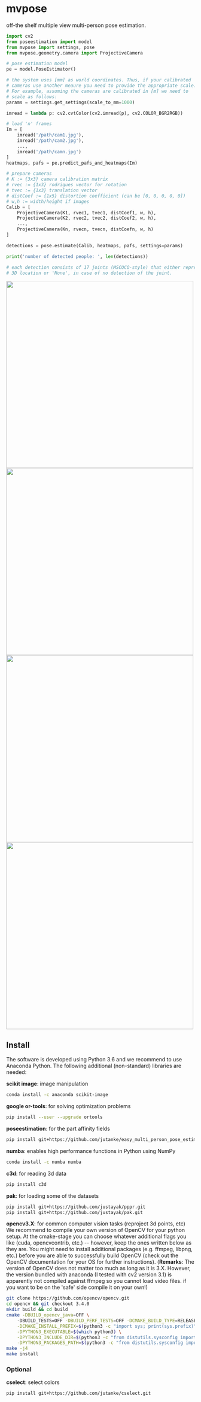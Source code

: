 # mvpose
off-the shelf multiple view multi-person pose estimation.

```python
import cv2
from poseestimation import model
from mvpose import settings, pose
from mvpose.geometry.camera import ProjectiveCamera

# pose estimation model
pe = model.PoseEstimator()

# the system uses [mm] as world coordinates. Thus, if your calibrated
# cameras use another meaure you need to provide the appropriate scale.
# For example, assuming the cameras are calibrated in [m] we need to
# scale as follows:
params = settings.get_settings(scale_to_mm=1000)

imread = lambda p: cv2.cvtColor(cv2.imread(p), cv2.COLOR_BGR2RGB))

# load 'n' frames 
Im = [
    imread('/path/cam1.jpg'),
    imread('/path/cam2.jpg'),
    ...,
    imread('/path/camn.jpg')
]
heatmaps, pafs = pe.predict_pafs_and_heatmaps(Im)

# prepare cameras
# K := {3x3} camera calibration matrix
# rvec := {1x3} rodrigues vector for rotation
# tvec := {1x3} translation vector
# distCoef := {1x5} distortion coefficient (can be [0, 0, 0, 0, 0])
# w,h := width/height if images
Calib = [
    ProjectiveCamera(K1, rvec1, tvec1, distCoef1, w, h),
    ProjectiveCamera(K2, rvec2, tvec2, distCoef2, w, h),
    ...,
    ProjectiveCamera(Kn, rvecn, tvecn, distCoefn, w, h)
]

detections = pose.estimate(Calib, heatmaps, pafs, settings=params)

print('number of detected people: ', len(detections))

# each detection consists of 17 joints (MSCOCO-style) that either represent a 
# 3D location or 'None', in case of no detection of the joint.

```


<img src="https://user-images.githubusercontent.com/831215/45680464-44690d00-bb3b-11e8-87a7-fc5cc2cb6997.png" 
width="500">
<img src="https://user-images.githubusercontent.com/831215/45680466-44690d00-bb3b-11e8-876c-74651b4e5f64.png" 
width="500">
<img src="https://user-images.githubusercontent.com/831215/45680468-4501a380-bb3b-11e8-9f90-e4cf85e8349b.png" 
width="500">
<img src="https://user-images.githubusercontent.com/831215/45680467-4501a380-bb3b-11e8-8ccc-7217780286c4.png"
width="500">


## Install
The software is developed using Python 3.6 and we recommend to use Anaconda Python.
The following additional (non-standard) libraries are needed:

**scikit image**: image manipulation
```bash
conda install -c anaconda scikit-image 
```

**google or-tools**: for solving optimization problems
```bash
pip install --user --upgrade ortools
```

**poseestimation**: for the part affinity fields
```bash
pip install git+https://github.com/jutanke/easy_multi_person_pose_estimation
```

**numba**: enables high performance functions in Python using NumPy
```bash
conda install -c numba numba
```

**c3d**: for reading 3d data
```bash
pip install c3d
```

**pak**: for loading some of the datasets
```bash
pip install git+https://github.com/justayak/pppr.git
pip install git+https://github.com/justayak/pak.git
```

**opencv3.X**: for common computer vision tasks (reproject 3d points, etc)
We recommend to compile your own version of OpenCV for your python setup.
At the cmake-stage you can choose whatever additional flags you like (cuda, opencvcontrib, etc.) -- 
however, keep the ones written below as they are. You might need to install
additional packages (e.g. ffmpeg, libpng, etc.) before you are able to successfully
build OpenCV (check out the OpenCV documentation for your OS for further instructions).
(**Remarks**: The version of OpenCV does not matter too much as long as it is 3.X. However, 
the version bundled with anaconda (I tested with cv2 version 3.1) is apparently not 
compiled against ffmpeg so you cannot load video files. if you want to be on the 'safe' side
compile it on your own!)
```bash
git clone https://github.com/opencv/opencv.git
cd opencv && git checkout 3.4.0
mkdir build && cd build
cmake -DBUILD_opencv_java=OFF \ 
    -DBUILD_TESTS=OFF -DBUILD_PERF_TESTS=OFF -DCMAKE_BUILD_TYPE=RELEASE \
    -DCMAKE_INSTALL_PREFIX=$(python3 -c "import sys; print(sys.prefix)") \
    -DPYTHON3_EXECUTABLE=$(which python3) \
    -DPYTHON3_INCLUDE_DIR=$(python3 -c "from distutils.sysconfig import get_python_inc; print(get_python_inc())") \
    -DPYTHON3_PACKAGES_PATH=$(python3 -c "from distutils.sysconfig import get_python_lib; print(get_python_lib())") .. 
make -j4
make install
```

### Optional

**cselect**: select colors
```bash
pip install git+https://github.com/jutanke/cselect.git
```
